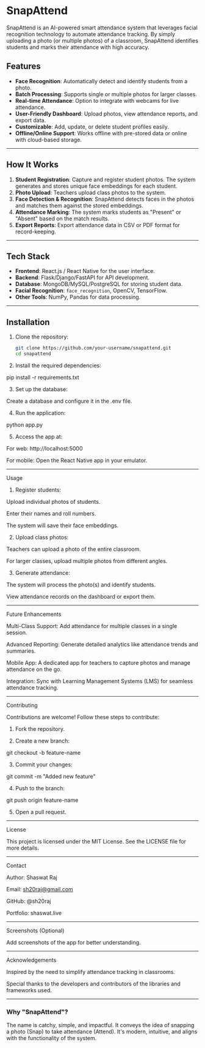 # SnapAttend

SnapAttend is an AI-powered smart attendance system that leverages facial recognition technology to automate attendance tracking. By simply uploading a photo (or multiple photos) of a classroom, SnapAttend identifies students and marks their attendance with high accuracy.

## Features

- **Face Recognition**: Automatically detect and identify students from a photo.
- **Batch Processing**: Supports single or multiple photos for larger classes.
- **Real-time Attendance**: Option to integrate with webcams for live attendance.
- **User-Friendly Dashboard**: Upload photos, view attendance reports, and export data.
- **Customizable**: Add, update, or delete student profiles easily.
- **Offline/Online Support**: Works offline with pre-stored data or online with cloud-based storage.

---

## How It Works

1. **Student Registration**: Capture and register student photos. The system generates and stores unique face embeddings for each student.
2. **Photo Upload**: Teachers upload class photos to the system.
3. **Face Detection & Recognition**: SnapAttend detects faces in the photos and matches them against the stored embeddings.
4. **Attendance Marking**: The system marks students as "Present" or "Absent" based on the match results.
5. **Export Reports**: Export attendance data in CSV or PDF format for record-keeping.

---

## Tech Stack

- **Frontend**: React.js / React Native for the user interface.
- **Backend**: Flask/Django/FastAPI for API development.
- **Database**: MongoDB/MySQL/PostgreSQL for storing student data.
- **Facial Recognition**: `face_recognition`, OpenCV, TensorFlow.
- **Other Tools**: NumPy, Pandas for data processing.

---

## Installation

1. Clone the repository:
   ```bash
   git clone https://github.com/your-username/snapattend.git
   cd snapattend

2. Install the required dependencies:

pip install -r requirements.txt


3. Set up the database:

Create a database and configure it in the .env file.



4. Run the application:

python app.py


5. Access the app at:

For web: http://localhost:5000

For mobile: Open the React Native app in your emulator.





---

Usage

1. Register students:

Upload individual photos of students.

Enter their names and roll numbers.

The system will save their face embeddings.



2. Upload class photos:

Teachers can upload a photo of the entire classroom.

For larger classes, upload multiple photos from different angles.



3. Generate attendance:

The system will process the photo(s) and identify students.

View attendance records on the dashboard or export them.





---

Future Enhancements

Multi-Class Support: Add attendance for multiple classes in a single session.

Advanced Reporting: Generate detailed analytics like attendance trends and summaries.

Mobile App: A dedicated app for teachers to capture photos and manage attendance on the go.

Integration: Sync with Learning Management Systems (LMS) for seamless attendance tracking.



---

Contributing

Contributions are welcome! Follow these steps to contribute:

1. Fork the repository.


2. Create a new branch:

git checkout -b feature-name


3. Commit your changes:

git commit -m "Added new feature"


4. Push to the branch:

git push origin feature-name


5. Open a pull request.




---

License

This project is licensed under the MIT License. See the LICENSE file for more details.


---

Contact

Author: Shaswat Raj

Email: sh20raj@gmail.com

GitHub: @sh20raj

Portfolio: shaswat.live



---

Screenshots (Optional)

Add screenshots of the app for better understanding.


---

Acknowledgements

Inspired by the need to simplify attendance tracking in classrooms.

Special thanks to the developers and contributors of the libraries and frameworks used.


---

### Why "SnapAttend"?  
The name is catchy, simple, and impactful. It conveys the idea of snapping a photo (Snap) to take attendance (Attend). It's modern, intuitive, and aligns with the functionality of the system.
